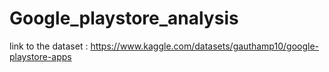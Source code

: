 # Google_playstore_analysis

link to the dataset : https://www.kaggle.com/datasets/gauthamp10/google-playstore-apps
